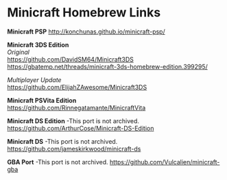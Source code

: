 # Minicraft Homebrew Links  

**Minicraft PSP**
http://konchunas.github.io/minicraft-psp/

**Minicraft 3DS Edition**  
*Original*  
https://github.com/DavidSM64/Minicraft3DS
https://gbatemp.net/threads/minicraft-3ds-homebrew-edition.399295/

*Multiplayer Update*  
https://github.com/ElijahZAwesome/Minicraft3DS

**Minicraft PSVita Edition**  
https://github.com/Rinnegatamante/MinicraftVita

**Minicraft DS Edition** -This port is not archived.
https://github.com/ArthurCose/Minicraft-DS-Edition

**Minicraft DS**  -This port is not archived.
https://github.com/jameskirkwood/minicraft-ds

**GBA Port** -This port is not archived.
https://github.com/Vulcalien/minicraft-gba
